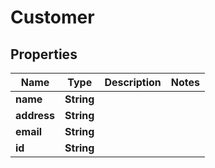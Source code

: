 
# Customer

## Properties
Name | Type | Description | Notes
------------ | ------------- | ------------- | -------------
**name** | **String** |  | 
**address** | **String** |  | 
**email** | **String** |  | 
**id** | **String** |  | 



